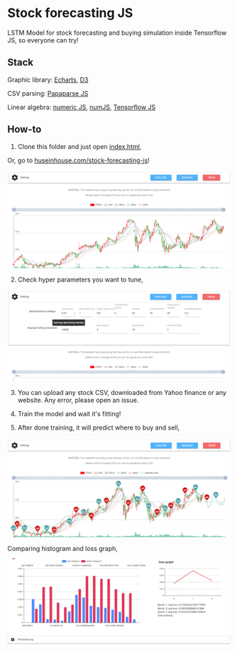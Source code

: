 # Stock forecasting JS

LSTM Model for stock forecasting and buying simulation inside Tensorflow JS, so everyone can try!

## Stack

Graphic library: [Echarts](https://ecomfe.github.io/echarts-examples/public/index.html), [D3](https://d3js.org/)

CSV parsing: [Papaparse JS](https://www.papaparse.com/)

Linear algebra: [numeric JS](https://github.com/sloisel/numeric), [numJS](https://github.com/cliffordwolf/NumJS), [Tensorflow JS](https://js.tensorflow.org/)

## How-to

1. Clone this folder and just open [index.html](index.html),

Or, go to [huseinhouse.com/stock-forecasting-js](https://huseinhouse.com/stock-forecasting-js/)!

![alt text](screenshot/1.png)

2. Check hyper parameters you want to tune,

![alt text](screenshot/2.png)

3. You can upload any stock CSV, downloaded from Yahoo finance or any website. Any error, please open an issue.

4. Train the model and wait it's fitting!

5. After done training, it will predict where to buy and sell,

![alt text](screenshot/3.png)

Comparing histogram and loss graph,

![alt text](screenshot/4.png)
